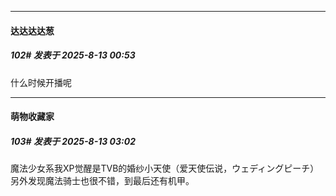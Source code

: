 ﻿
*****

####  达达达达葱  
##### 102#       发表于 2025-8-13 00:53

什么时候开播呢


*****

####  萌物收藏家  
##### 103#       发表于 2025-8-13 03:02

魔法少女系我XP觉醒是TVB的婚纱小天使（爱天使伝说，ウェディングピーチ）另外发现魔法骑士也很不错，到最后还有机甲。

